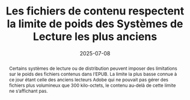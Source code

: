 ---
title: "Les fichiers de contenu respectent  la limite de poids des Systèmes de Lecture les plus anciens"
abstract: "Certains systèmes de lecture ou de distribution peuvent imposer des limitations sur le poids des fichiers contenus dans l’EPUB. La limite la plus basse connue à ce jour étant celle des anciens lecteurs Adobe qui ne pouvait pas gérer des fichiers plus volumineux que 300 kilo-octets, le contenu au-delà de cette limite ne s’affichant pas."
categories: 
    - "performances et rétrocompatibilité"
agrege: O0000-E087
opquast: 'N/A'
indiceebook: '087'
description: "Règle n°87"
before: "086"
weight: "87"
after: "088"
actif: '1'
layout: rules
date: 2025-07-08
tags: 
    - "Écoconception"
    - "Interopérabilité"
objectif: 
    - "Assurer que les fichiers EPUB sont compatibles avec les systèmes de lecture plus anciens, notamment ceux qui ont des limitations techniques."
    - "Assurer une interopérabilité maximale entre différents systèmes de lecture et plateformes."
    - "Améliorer la performance et le temps de chargement des fichiers EPUB."
Meo: 
    - "les fichiers XHTML devraient être séparés en unités d’un poids inférieur à 300 ko"
Controle: 
    - "Vérifier le poids des fichiers XHTML"
epubcheck: false
ace: false
humancheck: true
ReadiumGoToolkit: 
Source: 
    - "SNE"
Referentiel: 
    - "N/A"
Steps: 
    - "Production numérique"
---